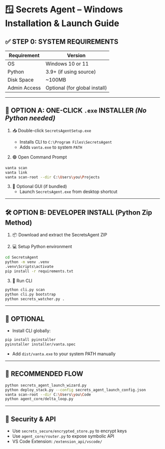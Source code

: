 # 🪟 Secrets Agent – Windows Installation & Launch Guide

## ✅ STEP 0: SYSTEM REQUIREMENTS

| Requirement         | Version           |
|---------------------|-------------------|
| OS                  | Windows 10 or 11  |
| Python              | 3.9+ (if using source) |
| Disk Space          | ~100MB            |
| Admin Access        | Optional (for global install) |

---

## 🧱 OPTION A: ONE-CLICK `.exe` INSTALLER *(No Python needed)*

1. 📥 Double-click `SecretsAgentSetup.exe`
    - Installs CLI to `C:\Program Files\SecretsAgent`
    - Adds `vanta.exe` to system `PATH`

2. 🟢 Open Command Prompt
```bash
vanta scan
vanta link
vanta scan-root --dir C:\Users\you\Projects
```

3. 📂 Optional GUI (if bundled)
    - Launch `SecretsAgent.exe` from desktop shortcut

---

## 🛠 OPTION B: DEVELOPER INSTALL (Python Zip Method)

1. 📦 Download and extract the SecretsAgent ZIP

2. 💻 Setup Python environment
```bash
cd SecretsAgent
python -m venv .venv
.venv\Scripts\activate
pip install -r requirements.txt
```

3. 🚀 Run CLI
```bash
python cli.py scan
python cli.py bootstrap
python secrets_watcher.py .
```

---

## 🧩 OPTIONAL

- Install CLI globally:
```bash
pip install pyinstaller
pyinstaller installer/vanta.spec
```

- Add `dist/vanta.exe` to your system PATH manually

---

## 🧭 RECOMMENDED FLOW

```bash
python secrets_agent_launch_wizard.py
python deploy_stack.py --config secrets_agent_launch_config.json
vanta scan-root --dir C:\Users\you\Code
python agent_core/delta_loop.py
```

---

## 🔐 Security & API

- Use `secrets_secure/encrypted_store.py` to encrypt keys
- Use `agent_core/router.py` to expose symbolic API
- VS Code Extension: `/extension_api/vscode/`